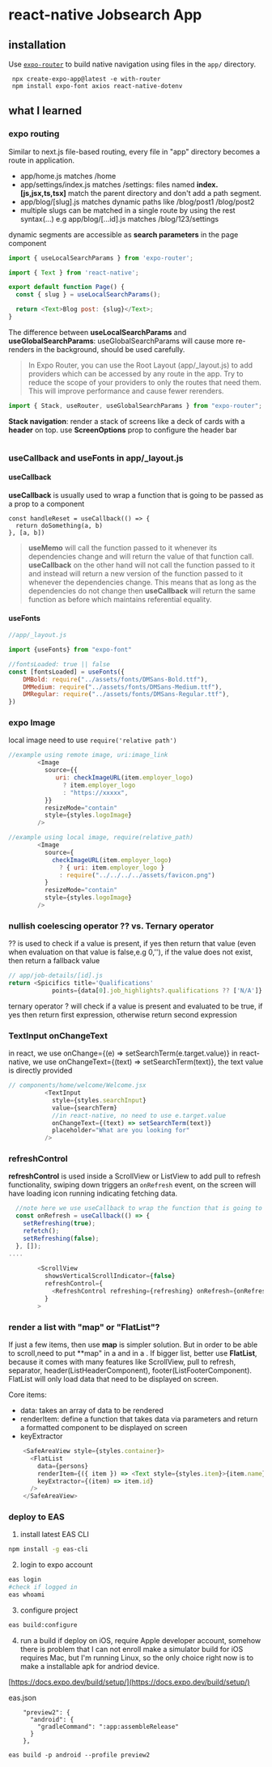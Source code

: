 # react-native Jobsearch App 

## installation

Use [`expo-router`](https://expo.github.io/router) to build native navigation using files in the `app/` directory.

```
 npx create-expo-app@latest -e with-router
 npm install expo-font axios react-native-dotenv
```

## what I learned

### expo routing

Similar to next.js file-based routing, every file in "app" directory becomes a route in application.
- app/home.js matches /home
- app/settings/index.js matches /settings: files named **index.[js,jsx,ts,tsx]** match the parent directory and don't add a path segment.
- app/blog/[slug].js matches dynamic paths like /blog/post1 /blog/post2
- multiple slugs can be matched in a single route by using the rest syntax(...)
  e.g app/blog/[...id].js matches /blog/123/settings

dynamic segments are accessible as **search parameters** in the page component
```js
import { useLocalSearchParams } from 'expo-router';

import { Text } from 'react-native';

export default function Page() {
  const { slug } = useLocalSearchParams();

  return <Text>Blog post: {slug}</Text>;
}

```
The difference between **useLocalSearchParams** and **useGlobalSearchParams**: useGlobalSearchParams will cause more re-renders in the background, should be used carefully.


> In Expo Router, you can use the Root Layout (app/_layout.js) to add providers which can be accessed by any route in the app.
> Try to reduce the scope of your providers to only the routes that need them. This will improve performance and cause fewer rerenders.

```js
import { Stack, useRouter, useGlobalSearchParams } from "expo-router";
```

**Stack navigation**: render a stack of screens like a deck of cards with a **header** on top.
use **ScreenOptions** prop to configure the header bar
```
```

### useCallback and useFonts in app/_layout.js 

#### useCallback
**useCallback** is usually used to wrap a function that is going to be passed as a prop to a component
```
const handleReset = useCallback(() => {
  return doSomething(a, b)
}, [a, b])
```
> **useMemo** will call the function passed to it whenever its dependencies change and will return the value of that function call. 
> **useCallback** on the other hand will not call the function passed to it and instead will return a new version of the function passed to it whenever the dependencies change.
> This means that as long as the dependencies do not change then **useCallback** will return the same function as before which maintains referential equality.

#### useFonts
```js
//app/_layout.js

import {useFonts} from "expo-font"

//fontsLoaded: true || false
const [fontsLoaded] = useFonts({
    DMBold: require("../assets/fonts/DMSans-Bold.ttf"),
    DMMedium: require("../assets/fonts/DMSans-Medium.ttf"),
    DMRegular: require("../assets/fonts/DMSans-Regular.ttf"),
})
```

### expo Image

local image need to use `require('relative path')`

```js
//example using remote image, uri:image_link
        <Image
          source={{
             uri: checkImageURL(item.employer_logo)
               ? item.employer_logo
               : "https://xxxxx",
          }}
          resizeMode="contain"
          style={styles.logoImage}
        />
```

```js
//example using local image, require(relative_path)
        <Image
          source={
            checkImageURL(item.employer_logo)
              ? { uri: item.employer_logo }
              : require("../../../../assets/favicon.png")
          }
          resizeMode="contain"
          style={styles.logoImage}
        />
```

### nullish coelescing operator ?? vs. Ternary operator
?? is used to check if a value is present, if yes then return that value (even when evaluation on that value is false,e.g 0,''),
if the value does not exist, then return a fallback value

```js
// app/job-details/[id].js
return <Spicifics title='Qualifications'
            points={data[0].job_highlights?.qualifications ?? ['N/A']} />
```

ternary operator ? will check if a value is present and evaluated to be true, if yes then return first expression, otherwise return second expression

### TextInput onChangeText
in react, we use onChange={(e) => setSearchTerm(e.target.value)}
in react-native, we use onChangeText={(text) => setSearchTerm(text)}, the text value is directly provided 

```js
// components/home/welcome/Welcome.jsx
          <TextInput
            style={styles.searchInput}
            value={searchTerm}
            //in react-native, no need to use e.target.value
            onChangeText={(text) => setSearchTerm(text)}
            placeholder="What are you looking for"
          />
```

### refreshControl
**refreshControl** is used inside a ScrollView or ListView to add pull to refresh functionality, swiping down triggers an `onRefresh` event,
on the screen will have loading icon running indicating fetching data.

```js
  //note here we use useCallback to wrap the function that is going to be passed as a prop to component **refreshControl**
  const onRefresh = useCallback(() => {
    setRefreshing(true);
    refetch();
    setRefreshing(false);
  }, []);
....
	
        <ScrollView
          showsVerticalScrollIndicator={false}
          refreshControl={
            <RefreshControl refreshing={refreshing} onRefresh={onRefresh} />
          }
        >
```

### render a list with "map" or "FlatList"?
If just a few items, then use **map** is simpler solution. But in order to be able to scroll,need to put **map" in a <View> and in a <ScrollView>.
If bigger list, better use **FlatList**, because it comes with many features like ScrollView, pull to refresh, separator, header(ListHeaderComponent), footer(ListFooterComponent).
FlatList will only load data that need to be displayed on screen.

Core items:
 - data: takes an array of data to be rendered
 - renderItem: define a function that takes data via parameters and return a formatted component to be displayed on screen
 - keyExtractor

```js
    <SafeAreaView style={styles.container}>
      <FlatList 
        data={persons}
        renderItem={({ item }) => <Text style={styles.item}>{item.name}</Text>}
        keyExtractor={(item) => item.id}
      />
    </SafeAreaView>
```

### deploy to EAS
1. install latest EAS CLI
```bash
npm install -g eas-cli
```

2. login to expo account
```bash
eas login
#check if logged in
eas whoami
```

3. configure project
```bash
eas build:configure
```
4. run a build
if deploy on iOS, require Apple developer account, somehow there is problem that I can not enroll
make a simulator build for iOS requires Mac, but I'm running Linux, so the only choice right now is 
to make a installable apk for andriod device.

[https://docs.expo.dev/build/setup/](https://docs.expo.dev/build/setup/)

eas.json
```
    "preview2": {
      "android": {
        "gradleCommand": ":app:assembleRelease"
      }
    },

eas build -p android --profile preview2
```
